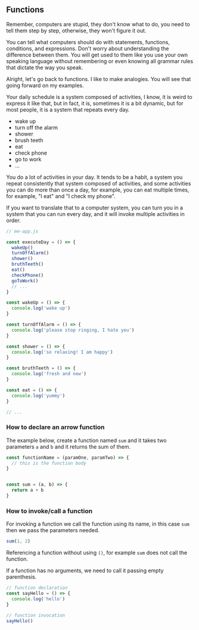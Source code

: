 ## Functions

Remember, computers are stupid, they don't know what to do, you need to tell them step by step, otherwise, they won't figure it out.

You can tell what computers should do with statements, functions, conditions, and expressions. Don't worry about understanding the difference between them. You will get used to them like you use your own speaking language without remembering or even knowing all grammar rules that dictate the way you speak. 

Alright, let's go back to functions. I like to make analogies. You will see that going forward on my examples. 

Your daily schedule is a system composed of activities, I know, it is weird to express it like that, but in fact, it is, sometimes it is a bit dynamic, but for most people, it is a system that repeats every day.

* wake up
* turn off the alarm
* shower
* brush teeth 
* eat
* check phone
* go to work
* ... 

You do a lot of activities in your day. It tends to be a habit, a system you repeat consistently that system composed of activities, and some activities you can do more than once a day, for example, you can eat multiple times, for example, "I eat" and "I check my phone".

If you want to translate that to a computer system, you can turn you in a system that you can run every day, and it will invoke multiple activities in order.

```javascript
// me-app.js

const executeDay = () => {
  wakeUp()
  turnOffAlarm()
  shower()
  bruthTeeth()
  eat()
  checkPhone()
  goToWork()
  // ...
}

const wakeUp = () => {
  console.log('wake up')
}

const turnOffAlarm = () => {
  console.log('please stop ringing, I hate you')
}

const shower = () => {
  console.log('so relaxing! I am happy')
}

const bruthTeeth = () => {
  console.log('fresh and new')
}

const eat = () => {
  console.log('yummy')
}

// ... 
```



### How to declare an arrow function

The example below, create a function named `sum` and it takes two parameters `a` and `b` and it returns the sum of them.

```javascript
const functionName = (paramOne, paramTwo) => {
  // this is the function body
}


const sum = (a, b) => {
  return a + b
}
```

### How to invoke/call a function

For invoking a function we call the function using its name, in this case `sum` then we pass the parameters needed.

```javascript
sum(1, 2)
```

Referencing a function without using `()`, for example `sum` does not call the function.

If a function has no arguments, we need to call it passing empty parenthesis.


```javascript
// function declaration
const sayHello = () => {
  console.log('hello')
}

// function invocation
sayHello()
```

